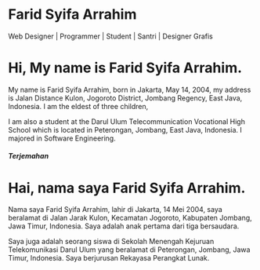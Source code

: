 # Farid Syifa Arrahim 
Web Designer | Programmer | Student | Santri | Designer Grafis

# Hi, My name is Farid Syifa Arrahim.

My name is Farid Syifa Arrahim, born in Jakarta, May 14, 2004, my address is Jalan Distance Kulon, Jogoroto District, Jombang Regency, East Java, Indonesia. I am the eldest of three children,

I am also a student at the Darul Ulum Telecommunication Vocational High School which is located in Peterongan, Jombang, East Java, Indonesia. I majored in Software Engineering.

###### <b><i>Terjemahan</i></b>

# Hai, nama saya Farid Syifa Arrahim.

Nama saya Farid Syifa Arrahim, lahir di Jakarta, 14 Mei 2004, saya beralamat di Jalan Jarak Kulon, Kecamatan Jogoroto, Kabupaten Jombang, Jawa Timur, Indonesia. Saya adalah anak pertama dari tiga bersaudara.

Saya juga adalah seorang siswa di Sekolah Menengah Kejuruan Telekomunikasi Darul Ulum yang beralamat di Peterongan, Jombang, Jawa Timur, Indonesia. Saya berjurusan Rekayasa Perangkat Lunak.
